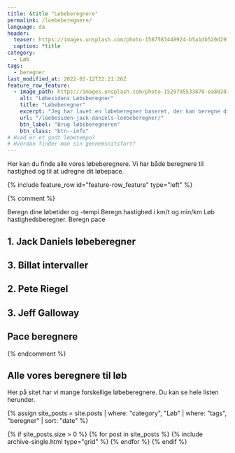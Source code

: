 ```yaml
---
title: &title "Løbeberegnere"
permalink: /loebeberegnere/
language: da
header:
  teaser: https://images.unsplash.com/photo-1587587448924-b5a1db520d29?ixlib=rb-1.2.1&ixid=MnwxMjA3fDB8MHxwaG90by1wYWdlfHx8fGVufDB8fHx8&auto=format&fit=crop&w=400&q=5
  caption: *title
category:
  - Løb
tags:
  - beregner
last_modified_at: 2022-03-12T22:21:26Z
feature_row_feature:
  - image_path: https://images.unsplash.com/photo-1529795533870-ea8020391255?ixlib=rb-1.2.1&ixid=eyJhcHBfaWQiOjEyMDd9&auto=format&fit=crop&w=400&q=5
    alt: "Løbesidens Løbsberegner"
    title: "Løbeberegner"
    excerpt: "Jeg har lavet en løbeberegner baseret, der kan beregne dit træningstempo og konkurrencetider ud fra Jack Daniels Running Formula. Her kan du også læse om forskellige træningsmetoder."
    url: "/loebesiden-jack-daniels-loebeberegner/"
    btn_label: "Brug løbsberegneren"
    btn_class: "btn--info"
# Hvad er et godt løbetempo?
# Hvordan finder man sin gennemsnitsfart?
---
```


Her kan du finde alle vores løbeberegnere. Vi har både beregnere til hastighed og til at udregne dit løbepace.

{% include feature_row id="feature-row_feature" type="left" %}

{% comment %}


Beregn dine løbetider og -tempi
Beregn hastighed i km/t og min/km
Løb hastighedsberegner. Beregn pace



## 1. Jack Daniels løbeberegner


## 3. Billat intervaller


## 2. Pete Riegel

## 3. Jeff Galloway


## Pace beregnere

{% endcomment %}

## Alle vores beregnere til løb

Her på sitet har vi mange forskellige løbeberegnere. Du kan se hele listen herunder.

{% assign site_posts = site.posts | where: "category", "Løb" | where: "tags", "beregner" | sort: "date" %}

<div class="feature__wrapper">

{% if site_posts.size > 0 %}
  {% for post in site_posts %}
    {% include archive-single.html type="grid" %}
  {% endfor %}
{% endif %}

</div>
